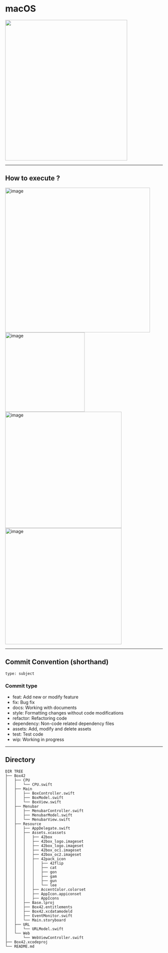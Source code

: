 # macOS

<img src="https://user-images.githubusercontent.com/85754295/226090362-d7be0df0-39dd-48e3-9d31-1f9fb9c033b0.png" width="390" height="450"/>

---
## How to execute ?

<img width="463" alt="image" src="https://user-images.githubusercontent.com/85754295/226241209-a273d94c-937c-4321-89c6-457647f94627.png">

<img width="254" alt="image" src="https://user-images.githubusercontent.com/85754295/226240577-598ad79b-482f-432e-b18a-39e7a5aca3a8.png">

<img width="372" alt="image" src="https://user-images.githubusercontent.com/85754295/226241053-ecdf4565-5302-4cef-94db-3124ae5d512a.png">

<img width="372" alt="image" src="https://user-images.githubusercontent.com/85754295/226240890-687ef4b0-c8b3-4916-84fc-d969487c1e94.png">

---

## Commit Convention (shorthand)

    type: subject

### Commit type

- feat: Add new or modify feature
- fix: Bug fix
- docs: Working with documents
- style: Formatting changes without code modifications
- refactor: Refactoring code
- dependency: Non-code related dependency files
- assets: Add, modify and delete assets
- test: Test code
- wip: Working in progress

---

## Directory

```
DIR TREE
├── Box42
│   ├── CPU
│   │   └── CPU.swift
│   ├── Main
│   │   ├── BoxController.swift
│   │   ├── BoxModel.swift
│   │   └── BoxView.swift
│   ├── Menubar
│   │   ├── MenubarController.swift
│   │   ├── MenubarModel.swift
│   │   └── MenubarView.swift
│   ├── Resource
│   │   ├── AppDelegate.swift
│   │   ├── Assets.xcassets
│   │   │   ├── 42box
│   │   │   ├── 42box_logo.imageset
│   │   │   ├── 42box_logo.imageset
│   │   │   ├── 42box_oc1.imageset
│   │   │   ├── 42box_oc2.imageset
│   │   │   ├── 42pack_icon
│   │   │   │   ├── 42flip
│   │   │   │   ├── cat
│   │   │   │   ├── gon
│   │   │   │   ├── gam
│   │   │   │   ├── gun
│   │   │   │   └── lee
│   │   │   ├── AccentColor.colorset
│   │   │   ├── AppIcon.appiconset
│   │   │   ├── AppIcons
│   │   ├── Base.lproj
│   │   ├── Box42.entitlements
│   │   ├── Box42.xcdatamodeld
│   │   ├── EventMonitor.swift
│   │   └── Main.storyboard
│   ├── URL
│   │   └── URLModel.swift
│   └── Web
│       └── WebViewController.swift
├── Box42.xcodeproj
└── README.md
```
